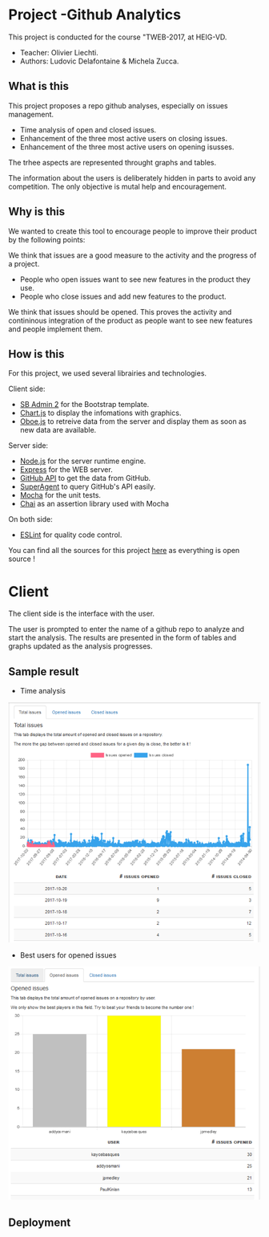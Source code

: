 # Project -Github Analytics
This project is conducted for the course "TWEB-2017, at HEIG-VD.

* Teacher: Olivier Liechti.
* Authors: Ludovic Delafontaine & Michela Zucca.

## What is this
This project proposes a repo github analyses, especially on issues management.
	
* Time analysis of open and closed issues.
* Enhancement of the three most active users on closing issues.
* Enhancement of the three most active users on opening isusses.
	
The trhee aspects are represented throught graphs and tables.
	
The information about the users is deliberately hidden in parts to avoid any competition. The only objective is mutal help and encouragement.
	
## Why is this
We wanted to create this tool to encourage people to improve their product by the following points:

We think that issues are a good measure to the activity and the progress of a project.

* People who open issues want to see new features in the product they use. 
* People who close issues and add new features to the product.

We think that issues should be opened. This proves the activity and contininous integration of the product as people want to see new features and people implement them.

## How is this
For this project, we used several librairies and technologies.
 
Client side:
* <a href="https://startbootstrap.com/template-overviews/sb-admin-2/">SB Admin 2</a> for the Bootstrap template.
* <a href="http://www.chartjs.org/">Chart.js</a> to display the infomations with graphics.
* <a href="http://oboejs.com/">Oboe.js</a> to retreive data from the server and display them as soon as new data are available.

Server side:
* <a href="https://nodejs.org/">Node.js</a> for the server runtime engine.</li>
* <a href="http://expressjs.com/">Express</a> for the WEB server.</li>
* <a href="https://developer.github.com/v3/">GitHub API</a> to get the data from GitHub.</li>
* <a href="https://github.com/visionmedia/superagent">SuperAgent</a> to query GitHub's API easily.</li>
* <a href="https://mochajs.org/">Mocha</a> for the unit tests.</li>
* <a href="http://chaijs.com/">Chai</a> as an assertion library used with Mocha</li>


On both side:
* <a href="https://eslint.org/">ESLint</a> for quality code control.

You can find all the sources for this project <a href="https://github.com/heig-vd-tweb2017">here</a> as everything is open source !

# Client
The client side is the interface with the user.

The user is prompted to enter the name of a github repo to analyze and start the analysis. The results are presented in the form of tables and graphs updated as the analysis progresses.

## Sample result
* Time analysis

![alt tag](https://github.com/heig-vd-tweb2017/client/blob/master/images/totalIssues.PNG)

* Best users for opened issues

![alt tag](https://github.com/heig-vd-tweb2017/client/blob/master/images/openedIssue.PNG)

## Deployment

